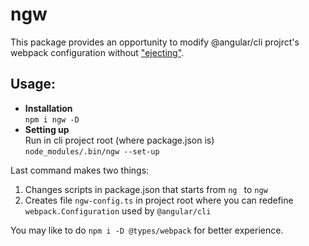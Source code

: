 # ngw
This package provides an opportunity to modify @angular/cli projrct's webpack configuration without ["ejecting"](https://github.com/angular/angular-cli/wiki/eject).

## Usage:
- **Installation**<br>
`npm i ngw -D`
- **Setting up**<br>
Run in cli project root (where package.json is)<br>
`node_modules/.bin/ngw --set-up`

Last command makes two things:
1) Changes scripts in package.json that starts from `ng ` to `ngw `
2) Creates file `ngw-config.ts` in project root where you can redefine `webpack.Configuration` used by `@angular/cli`

You may like to do `npm i -D @types/webpack` for better experience.